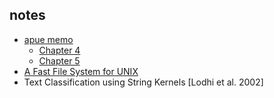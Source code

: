 ## notes

* [apue memo](./apue)
	* [Chapter 4](./apue_ch04)
	* [Chapter 5](./apue_ch05)
* [A Fast File System for UNIX](./fastfilesystemforunix)
* Text Classification using String Kernels [Lodhi et al. 2002]
<!--stackedit_data:
eyJoaXN0b3J5IjpbMzA1Nzk3NzI2LDYwMzQ5MDkzXX0=
-->